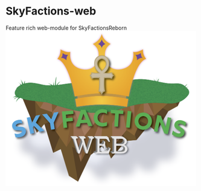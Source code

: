# SkyFactions-web
Feature rich web-module for SkyFactionsReborn  
![Project Logo](./SkyFactions_Web.png)
